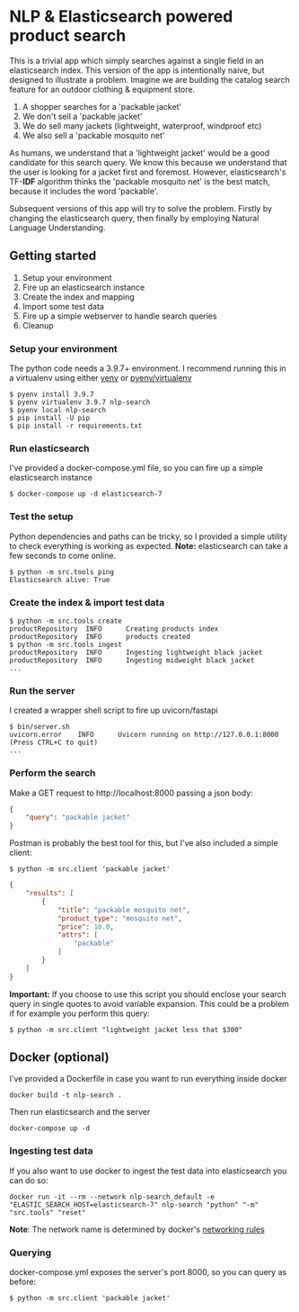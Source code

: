 # NLP & Elasticsearch powered product search

This is a trivial app which simply searches against a single field in an elasticsearch index. This version of the app is
intentionally naive, but designed to illustrate a problem. Imagine we are building the catalog search feature for an
outdoor clothing & equipment store.

1. A shopper searches for a 'packable jacket'
2. We don't sell a 'packable jacket'
3. We do sell many jackets (lightweight, waterproof, windproof etc)
4. We also sell a 'packable mosquito net'

As humans, we understand that a 'lightweight jacket' would be a good candidate for this search query. We know this
because we understand that the user is looking for a jacket first and foremost. However, elasticsearch's TF-**IDF**
algorithm thinks the 'packable mosquito net' is the best match, because it includes the word 'packable'.

Subsequent versions of this app will try to solve the problem. Firstly by changing the elasticsearch query, then finally
by employing Natural Language Understanding.

## Getting started

1. Setup your environment
2. Fire up an elasticsearch instance
3. Create the index and mapping
4. Import some test data
5. Fire up a simple webserver to handle search queries
6. Cleanup

### Setup your environment

The python code needs a 3.9.7+ environment. I recommend running this in a virtualenv using
either [venv](https://docs.python.org/3/library/venv.html)
or [pyenv/virtualenv](https://github.com/pyenv/pyenv-virtualenv)

```shell
$ pyenv install 3.9.7
$ pyenv virtualenv 3.9.7 nlp-search
$ pyenv local nlp-search 
$ pip install -U pip
$ pip install -r requirements.txt
```

### Run elasticsearch

I've provided a docker-compose.yml file, so you can fire up a simple elasticsearch instance

```shell
$ docker-compose up -d elasticsearch-7
```

### Test the setup

Python dependencies and paths can be tricky, so I provided a simple utility to check everything is working as expected.
**Note:** elasticsearch can take a few seconds to come online.

```shell
$ python -m src.tools ping
Elasticsearch alive: True
```

### Create the index & import test data

```shell
$ python -m src.tools create
productRepository  INFO      Creating products index
productRepository  INFO      products created
$ python -m src.tools ingest
productRepository  INFO      Ingesting lightweight black jacket
productRepository  INFO      Ingesting midweight black jacket
...
```

### Run the server

I created a wrapper shell script to fire up uvicorn/fastapi

```shell
$ bin/server.sh
uvicorn.error    INFO      Uvicorn running on http://127.0.0.1:8000 (Press CTRL+C to quit)
...
```

### Perform the search

Make a GET request to http://localhost:8000 passing a json body:

```json
{
    "query": "packable jacket"
}
```

Postman is probably the best tool for this, but I've also included a simple client:

```shell
$ python -m src.client 'packable jacket'
```

```json
{
    "results": [
        {
            "title": "packable mosquito net",
            "product_type": "mosquito net",
            "price": 10.0,
            "attrs": [
                "packable"
            ]
        }
    ]
}
```

**Important:** If you choose to use this script you should enclose your search query in single quotes to avoid variable
expansion. This could be a problem if for example you perform this query:

```shell
$ python -m src.client "lightweight jacket less that $300"
```

## Docker (optional)

I've provided a Dockerfile in case you want to run everything inside docker

```shell
docker build -t nlp-search .
```

Then run elasticsearch and the server

```shell
docker-compose up -d
```

### Ingesting test data

If you also want to use docker to ingest the test data into elasticsearch you can do so:

```shell
docker run -it --rm --network nlp-search_default -e "ELASTIC_SEARCH_HOST=elasticsearch-7" nlp-search "python" "-m" "src.tools" "reset"
```

**Note**: The network name is determined by docker's [networking rules](https://docs.docker.com/compose/networking/)

### Querying

docker-compose.yml exposes the server's port 8000, so you can query as before:

```shell
$ python -m src.client 'packable jacket'
```